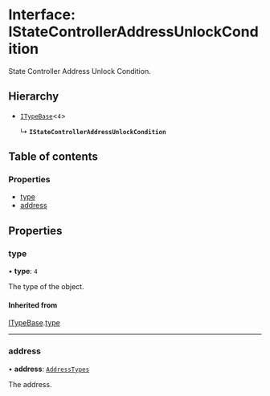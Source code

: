 # Interface: IStateControllerAddressUnlockCondition

State Controller Address Unlock Condition.

## Hierarchy

- [`ITypeBase`](ITypeBase.md)<``4``\>

  ↳ **`IStateControllerAddressUnlockCondition`**

## Table of contents

### Properties

- [type](IStateControllerAddressUnlockCondition.md#type)
- [address](IStateControllerAddressUnlockCondition.md#address)

## Properties

### type

• **type**: ``4``

The type of the object.

#### Inherited from

[ITypeBase](ITypeBase.md).[type](ITypeBase.md#type)

___

### address

• **address**: [`AddressTypes`](../api.md#addresstypes)

The address.
